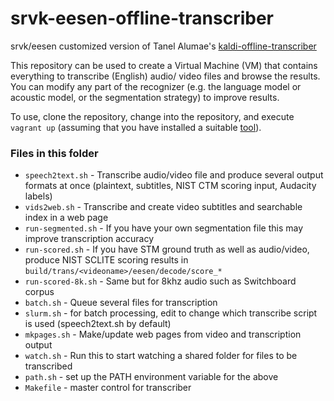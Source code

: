 # srvk-eesen-offline-transcriber

srvk/eesen customized version of Tanel Alumae's [kaldi-offline-transcriber](https://github.com/alumae/kaldi-offline-transcriber)

This repository can be used to create a Virtual Machine (VM) that contains everything to transcribe (English) audio/ video files and browse the results. You can modify any part of the recognizer (e.g. the language model or acoustic model, or the segmentation strategy) to improve results.

To use, clone the repository, change into the repository, and execute `vagrant up` (assuming that you have installed a suitable [tool](https://vagrantup.com/)).

### Files in this folder
 * `speech2text.sh` - Transcribe audio/video file and produce several output formats at once (plaintext, subtitles, NIST CTM scoring input, Audacity labels)
 * `vids2web.sh` - Transcribe and create video subtitles and searchable index in a web page
 * `run-segmented.sh` - If you have your own segmentation file this may improve transcription accuracy
 * `run-scored.sh` - If you have STM ground truth as well as audio/video, produce NIST SCLITE scoring results in `build/trans/<videoname>/eesen/decode/score_*`
 * `run-scored-8k.sh` - Same but for 8khz audio such as Switchboard corpus
 * `batch.sh` - Queue several files for transcription
 * `slurm.sh` - for batch processing, edit to change which transcribe script is used (speech2text.sh by default)
 * `mkpages.sh` - Make/update web pages from video and transcription output
 * `watch.sh` - Run this to start watching a shared folder for files to be transcribed
 * `path.sh` - set up the PATH environment variable for the above
 * `Makefile` - master control for transcriber
